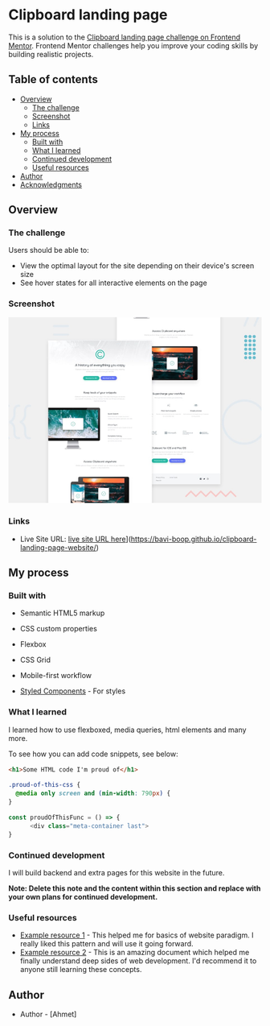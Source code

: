 # Clipboard landing page 

This is a solution to the [Clipboard landing page challenge on Frontend Mentor](https://www.frontendmentor.io/challenges/clipboard-landing-page-5cc9bccd6c4c91111378ecb9). Frontend Mentor challenges help you improve your coding skills by building realistic projects. 

## Table of contents

- [Overview](#overview)
  - [The challenge](#the-challenge)
  - [Screenshot](#screenshot)
  - [Links](#links)
- [My process](#my-process)
  - [Built with](#built-with)
  - [What I learned](#what-i-learned)
  - [Continued development](#continued-development)
  - [Useful resources](#useful-resources)
- [Author](#author)
- [Acknowledgments](#acknowledgments)



## Overview

### The challenge

Users should be able to:

- View the optimal layout for the site depending on their device's screen size
- See hover states for all interactive elements on the page

### Screenshot

![](./screenshot.jpg)


### Links

- Live Site URL: [live site URL here]([https://your-live-site-url.com)](https://bavi-boop.github.io/clipboard-landing-page-website/)

## My process

### Built with

- Semantic HTML5 markup
- CSS custom properties
- Flexbox
- CSS Grid
- Mobile-first workflow

- [Styled Components](https://styled-components.com/) - For styles



### What I learned

I learned how to use flexboxed, media queries, html elements and many more.

To see how you can add code snippets, see below:

```html
<h1>Some HTML code I'm proud of</h1>
```
```css
.proud-of-this-css {
  @media only screen and (min-width: 790px) {
}
```
```js
const proudOfThisFunc = () => {
      <div class="meta-container last">
}
```


### Continued development

I will build backend and extra pages for this website in the future.

**Note: Delete this note and the content within this section and replace with your own plans for continued development.**

### Useful resources

- [Example resource 1](https://www.w3schools.com/) - This helped me for basics of website paradigm. I really liked this pattern and will use it going forward.
- [Example resource 2](https://developer.mozilla.org/en-US/) - This is an amazing document which helped me finally understand deep sides of web development. I'd recommend it to anyone still learning these concepts.


## Author

- Author - [Ahmet]







